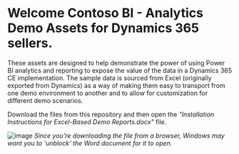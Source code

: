 # Welcome Contoso BI - Analytics Demo Assets for Dynamics 365 sellers.

These assets are designed to help demonstrate the power of using Power BI analytics and reporting to expose the value of the data in a Dynamics 365 CE implementation. The sample data is sourced from Excel (originally exported from Dynamics) as a way of making them easy to transport from one demo environment to another and to allow for customization for different demo scenarios. 

Download the files from this repository and then open the *"Installation Instructions for Excel-Based Demo Reports.docx"* file.

![image](https://github.com/mscottsewell/ContosoBI/assets/6276300/7a8555e1-6d0c-4a1f-b40b-bbde970dcc29)
*Since you're downloading the file from a browser, Windows may want you to 'unblock' the Word document for it to open.*
